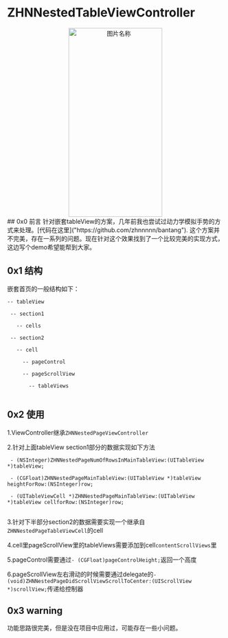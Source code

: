 # ZHNNestedTableViewController
 <div  align="center">    
 <img src="https://raw.githubusercontent.com/zhnnnnn/ZHNNestedTableViewController/master/demo.gif" width = "218" height = "440" alt="图片名称" align=center />
 </div>
 ## 0x0 前言
  针对嵌套tableView的方案，几年前我也尝试过动力学模拟手势的方式来处理。[代码在这里]("https://github.com/zhnnnnn/bantang"). 这个方案并不完美，存在一系列的问题。现在针对这个效果找到了一个比较完美的实现方式，这边写个demo希望能帮到大家。
 
 ## 0x1 结构
 嵌套首页的一般结构如下：
 
 ```
 -- tableView
  
  -- section1
    
    -- cells
  
  -- section2
    
    -- cell
     
      -- pageControl
     
      -- pageScrollView
      
        -- tableViews
     
  ```
     
 ## 0x2 使用
 1.ViewController继承`ZHNNestedPageViewController`
 
 2.针对上面tableView section1部分的数据实现如下方法
 
```
 - (NSInteger)ZHNNestedPageNumOfRowsInMainTableView:(UITableView *)tableView;
 
 - (CGFloat)ZHNNestedPageMainTableView:(UITableView *)tableView heightForRow:(NSInteger)row;
   
 - (UITableViewCell *)ZHNNestedPageMainTableView:(UITableView *)tableView cellforRow:(NSInteger)row;
 
 ```

 
 3.针对下半部分section2的数据需要实现一个继承自`ZHNNestedPageTableViewCell`的cell
 
 4.cell里pageScrollView里的tableViews需要添加到cell`contentScrollViews`里
 
 5.pageControl需要通过`- (CGFloat)pageControlHeight;`返回一个高度
 
 6.pageScrollView左右滑动的时候需要通过delegate的`- (void)ZHNNestedPageDidScrollViewScrollToCenter:(UIScrollView *)scrollView;`传递给控制器
 
 ## 0x3 warning
 功能思路很完美，但是没在项目中应用过，可能存在一些小问题。
 

